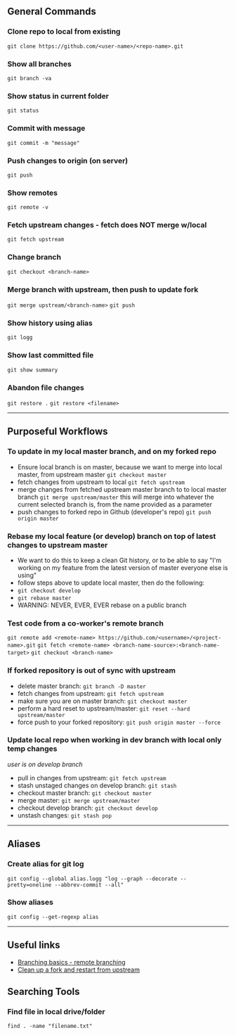 ## General Commands
### Clone repo to local from existing
`git clone https://github.com/<user-name>/<repo-name>.git`
### Show all branches
`git branch -va`
### Show status in current folder
`git status`
### Commit with message
`git commit -m "message"`
### Push changes to origin (on server)
`git push`
### Show remotes
`git remote -v`
### Fetch upstream changes - fetch does NOT merge w/local
`git fetch upstream`
### Change branch
`git checkout <branch-name>`
### Merge branch with upstream, then push to update fork
`git merge upstream/<branch-name>`
`git push`
### Show history using alias
`git logg` 
### Show last committed file
`git show summary`
### Abandon file changes
`git restore .`
`git restore <filename>`

---
## Purposeful Workflows

### To update in my local master branch, and on my forked repo
- Ensure local branch is on master, because we want to merge into local master, from upstream master `git checkout master`
- fetch changes from upstream to local `git fetch upstream`
- merge changes from fetched upstream master branch to to local master branch `git merge upstream/master` this will merge into whatever the current selected branch is, from the name provided as a parameter
- push changes to forked repo in Github (developer's repo) `git push origin master`

### Rebase my local feature (or develop) branch on top of latest changes to upstream master
- We want to do this to keep a clean Git history, or to be able to say "I'm working on my feature from the latest version of master everyone else is using"
- follow steps above to update local master, then do the following:
- `git checkout develop`
- `git rebase master`
- WARNING: NEVER, EVER, EVER rebase on a public branch


### Test code from a co-worker's remote branch
`git remote add <remote-name> https://github.com/<username>/<project-name>.git`
`git fetch <remote-name> <branch-name-source>:<branch-name-target>`
`git checkout <branch-name>`

### If forked repository is out of sync with upstream
- delete master branch: `git branch -D master`
- fetch changes from upstream: `git fetch upstream`
- make sure you are on master branch: `git checkout master`
- perform a hard reset to upstream/master: `git reset --hard upstream/master`
- force push to your forked repository: `git push origin master --force` 

### Update local repo when working in dev branch with local only temp changes
_user is on develop branch_
- pull in changes from upstream: `git fetch upstream`
- stash unstaged changes on develop branch: `git stash`
- checkout master branch: `git checkout master`
- merge master: `git merge upstream/master`
- checkout develop branch: `git checkout develop`
- unstash changes: `git stash pop`

---
## Aliases
### Create alias for git log
`git config --global alias.logg "log --graph --decorate --pretty=oneline --abbrev-commit --all"`
### Show aliases
`git config --get-regexp alias`

---
## Useful links
- [Branching basics - remote branching](https://git-scm.com/book/id/v2/Git-Branching-Remote-Branches)
- [Clean up a fork and restart from upstream](https://stackoverflow.com/questions/9646167/clean-up-a-fork-and-restart-it-from-the-upstream)

## Searching Tools
### Find file in local drive/folder
`find . -name "filename.txt"`
